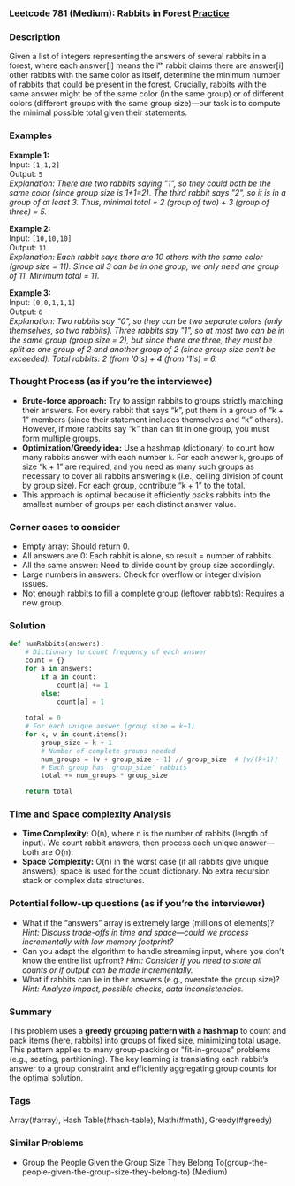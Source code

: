 ### Leetcode 781 (Medium): Rabbits in Forest [Practice](https://leetcode.com/problems/rabbits-in-forest)

### Description  
Given a list of integers representing the answers of several rabbits in a forest, where each answer[i] means the iᵗʰ rabbit claims there are answer[i] other rabbits with the same color as itself, determine the minimum number of rabbits that could be present in the forest. Crucially, rabbits with the same answer might be of the same color (in the same group) or of different colors (different groups with the same group size)—our task is to compute the minimal possible total given their statements.

### Examples  

**Example 1:**  
Input: `[1,1,2]`  
Output: `5`  
*Explanation: There are two rabbits saying "1", so they could both be the same color (since group size is 1+1=2). The third rabbit says "2", so it is in a group of at least 3. Thus, minimal total = 2 (group of two) + 3 (group of three) = 5.*

**Example 2:**  
Input: `[10,10,10]`  
Output: `11`  
*Explanation: Each rabbit says there are 10 others with the same color (group size = 11). Since all 3 can be in one group, we only need one group of 11. Minimum total = 11.*

**Example 3:**  
Input: `[0,0,1,1,1]`  
Output: `6`  
*Explanation: Two rabbits say "0", so they can be two separate colors (only themselves, so two rabbits). Three rabbits say "1", so at most two can be in the same group (group size = 2), but since there are three, they must be split as one group of 2 and another group of 2 (since group size can’t be exceeded). Total rabbits: 2 (from '0's) + 4 (from '1's) = 6.*

### Thought Process (as if you’re the interviewee)  
- **Brute-force approach:** Try to assign rabbits to groups strictly matching their answers. For every rabbit that says “k”, put them in a group of “k + 1” members (since their statement includes themselves and “k” others). However, if more rabbits say “k” than can fit in one group, you must form multiple groups.
- **Optimization/Greedy idea:** Use a hashmap (dictionary) to count how many rabbits answer with each number `k`. For each answer `k`, groups of size “k + 1” are required, and you need as many such groups as necessary to cover all rabbits answering `k` (i.e., ceiling division of count by group size). For each group, contribute “k + 1” to the total.
- This approach is optimal because it efficiently packs rabbits into the smallest number of groups per each distinct answer value.

### Corner cases to consider  
- Empty array: Should return 0.
- All answers are 0: Each rabbit is alone, so result = number of rabbits.
- All the same answer: Need to divide count by group size accordingly.
- Large numbers in answers: Check for overflow or integer division issues.
- Not enough rabbits to fill a complete group (leftover rabbits): Requires a new group.

### Solution

```python
def numRabbits(answers):
    # Dictionary to count frequency of each answer
    count = {}
    for a in answers:
        if a in count:
            count[a] += 1
        else:
            count[a] = 1
    
    total = 0
    # For each unique answer (group size = k+1)
    for k, v in count.items():
        group_size = k + 1
        # Number of complete groups needed
        num_groups = (v + group_size - 1) // group_size  # ⌈v/(k+1)⌉
        # Each group has 'group_size' rabbits
        total += num_groups * group_size

    return total
```

### Time and Space complexity Analysis  

- **Time Complexity:** O(n), where n is the number of rabbits (length of input). We count rabbit answers, then process each unique answer—both are O(n).
- **Space Complexity:** O(n) in the worst case (if all rabbits give unique answers); space is used for the count dictionary. No extra recursion stack or complex data structures.

### Potential follow-up questions (as if you’re the interviewer)  

- What if the “answers” array is extremely large (millions of elements)?
  *Hint: Discuss trade-offs in time and space—could we process incrementally with low memory footprint?*
- Can you adapt the algorithm to handle streaming input, where you don’t know the entire list upfront?
  *Hint: Consider if you need to store all counts or if output can be made incrementally.*
- What if rabbits can lie in their answers (e.g., overstate the group size)?
  *Hint: Analyze impact, possible checks, data inconsistencies.*

### Summary

This problem uses a **greedy grouping pattern with a hashmap** to count and pack items (here, rabbits) into groups of fixed size, minimizing total usage. This pattern applies to many group-packing or "fit-in-groups" problems (e.g., seating, partitioning). The key learning is translating each rabbit’s answer to a group constraint and efficiently aggregating group counts for the optimal solution.

### Tags
Array(#array), Hash Table(#hash-table), Math(#math), Greedy(#greedy)

### Similar Problems
- Group the People Given the Group Size They Belong To(group-the-people-given-the-group-size-they-belong-to) (Medium)